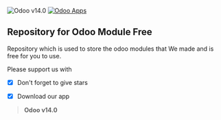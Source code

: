 ![Odoo v14.0](https://img.shields.io/badge/build-v14.0-9925be)
[![Odoo Apps](https://img.shields.io/badge/master-apps-success)](https://apps.odoo.com/apps/browse?repo_maintainer_id=496549)

Repository for Odoo Module Free
-------------------------------

Repository which is used to store the odoo modules that We made and is free for you to use.

Please support us with
- [x] Don't forget to give stars
- [x] Download our app


> **Odoo v14.0**